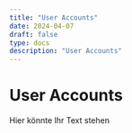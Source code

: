 ```yaml
---
title: "User Accounts"
date: 2024-04-07
draft: false
type: docs
description: "User Accounts"
---
```


# User Accounts

Hier könnte Ihr Text stehen